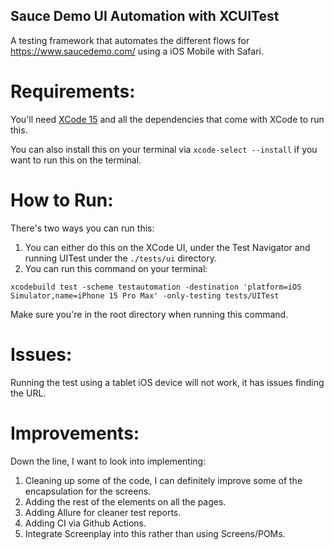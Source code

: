 ## Sauce Demo UI Automation with XCUITest
A testing framework that automates the different flows for https://www.saucedemo.com/ using a iOS Mobile with Safari.

**Requirements:** 
===
You'll need [XCode 15](https://developer.apple.com/xcode/) and all the dependencies that come with XCode to run this. 

You can also install this on your terminal via ```xcode-select --install``` if you want to run this on the terminal.

How to Run:
===
There's two ways you can run this:
1. You can either do this on the XCode UI, under the Test Navigator and running UITest under the `./tests/ui` directory.
2. You can run this command on your terminal: 

```xcodebuild test -scheme testautomation -destination 'platform=iOS Simulator,name=iPhone 15 Pro Max' -only-testing tests/UITest```

Make sure you're in the root directory when running this command.

Issues:
===
Running the test using a tablet iOS device will not work, it has issues finding the URL.

Improvements:
===
Down the line, I want to look into implementing:

1. Cleaning up some of the code, I can definitely improve some of the encapsulation for the screens.
2. Adding the rest of the elements on all the pages.
3. Adding Allure for cleaner test reports.
4. Adding CI via Github Actions.
5. Integrate Screenplay into this rather than using Screens/POMs.
